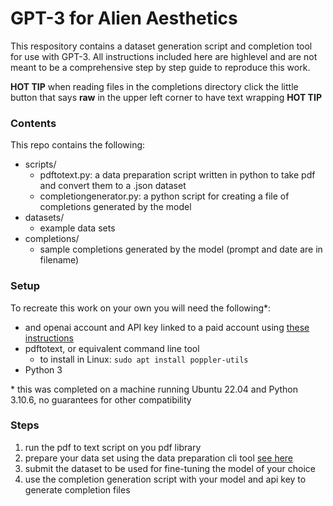 # GPT-3 for Alien Aesthetics

This respository contains a dataset generation script and completion tool for use with GPT-3. All instructions included here are highlevel and are not meant to be a comprehensive step by step guide to reproduce this work. 

**HOT TIP** when reading files in the completions directory click the little button that says **raw** in the upper left corner to have text wrapping **HOT TIP**

### Contents

This repo contains the following:
- scripts/
  - pdftotext.py: a data preparation script written in python to take pdf and convert them to a .json dataset
  - completiongenerator.py: a python script for creating a file of completions generated by the model
- datasets/
  - example data sets
- completions/
  - sample completions generated by the model (prompt and date are in filename) 


### Setup

To recreate this work on your own you will need the following\*:
- and openai account and API key linked to a paid account using [these instructions](https://beta.openai.com/docs/guides/fine-tuning)
- pdftotext, or equivalent command line tool
  - to install in Linux: ``sudo apt install poppler-utils``
- Python 3

\* this was completed on a machine running Ubuntu 22.04 and Python 3.10.6, no guarantees for other compatibility

### Steps
1. run the pdf to text script on you pdf library
2. prepare your data set using the data preparation cli tool [see here](https://beta.openai.com/docs/guides/fine-tuning)
3. submit the dataset to be used for fine-tuning the model of your choice
4. use the completion generation script with your model and api key to generate completion files


